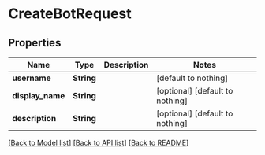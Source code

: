 # CreateBotRequest


## Properties
Name | Type | Description | Notes
------------ | ------------- | ------------- | -------------
**username** | **String** |  | [default to nothing]
**display_name** | **String** |  | [optional] [default to nothing]
**description** | **String** |  | [optional] [default to nothing]


[[Back to Model list]](../README.md#models) [[Back to API list]](../README.md#api-endpoints) [[Back to README]](../README.md)


